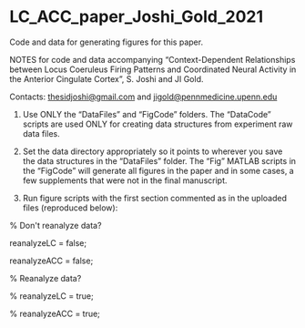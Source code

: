 # LC_ACC_paper_Joshi_Gold_2021
Code and data for generating figures for this paper.

NOTES for code and data accompanying “Context-Dependent Relationships between Locus Coeruleus Firing Patterns and Coordinated Neural Activity in the Anterior Cingulate Cortex”, S. Joshi and JI Gold.

Contacts: thesidjoshi@gmail.com and jigold@pennmedicine.upenn.edu

1. Use ONLY the “DataFiles” and “FigCode” folders. The “DataCode” scripts are used ONLY for creating data structures from experiment raw data files.

2. Set the data directory appropriately so it points to wherever you save the data structures in the “DataFiles” folder. The “Fig” MATLAB scripts in the “FigCode” will generate all figures in the paper and in some cases, a few supplements that were not in the final manuscript.

3. Run figure scripts with the first section commented as in the uploaded files (reproduced below):

% Don't reanalyze data?

reanalyzeLC = false;

reanalyzeACC = false;

% Reanalyze data?

% reanalyzeLC = true;

% reanalyzeACC = true;

